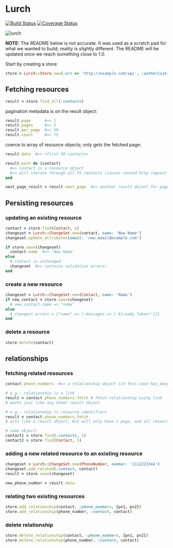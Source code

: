 # Lurch
[![Build Status](https://travis-ci.com/gadabout/lurch.svg?token=EE31hyxwr1Gpyes7CKcT&branch=master)](https://travis-ci.com/gadabout/lurch) [![Coverage Status](https://coveralls.io/repos/github/gadabout/lurch/badge.svg?t=O6grpt)](https://coveralls.io/github/gadabout/lurch)

![lurch](https://cloud.githubusercontent.com/assets/5169/19086498/45d8db2a-8a23-11e6-8739-b37d0d8a6704.gif)

**NOTE:** The README below is not accurate.  It was used as a scratch pad for what we wanted to build; reality is slightly different.  The README will be updated once we reach something close to 1.0.

Start by creating a store:

```ruby
store = Lurch::Store.new(:url => 'http://example.com/api', :authorization => "Bearer #{token}")
```

## Fetching resources

```ruby
result = store.find_all(:contacts)
```

pagination metadata is on the result object:

```ruby
result.page      #=> 1
result.pages     #=> 2
result.per_page  #=> 50
result.count     #=> 75
```

coerce to array of resource objects; only gets the fetched page:

```ruby
result.data  #=> <first 50 contacts>
```

```ruby
result.each do |contact|
  #=> contact is a resource object
  #=> will iterate through all 75 contacts (causes second http request when first page is exhausted)
end
```

```ruby
next_page_result = result.next_page  #=> another result object for page 2
```

## Persisting resources

### updating an existing resource

```ruby
contact = store.find(Contact, 1)
changeset = Lurch::ChangeSet.new(contact, name: 'New Name')
changeset.update_attributes(email: 'new_email@example.com')

if store.save(changeset)
  contact.name  #=> 'New Name'
else
  # contact is unchanged
  changeset  #=> contains validation errors!
end
```

### create a new resource

```ruby
changeset = Lurch::ChangeSet.new(Contact, name: 'Name')
if new_contact = store.save(changeset)
  # new_contact.name => "name"
else
  # changest.errors = {"name" => [:messages => ['Already Taken!']]}
end
```

### delete a resource

```ruby
store.delete(contact)
```

## relationships

### fetching related resources

```ruby
contact.phone_numbers  #=> a relationship object (in this case has_many)
```

```ruby
# e.g.: relationship is a link
result = contact.phone_numbers.fetch # fetch relationship using link
# works just like any other result object
```

```ruby
# e.g.: relationship is resource identifiers
result = contact.phone_numbers.fetch
# acts like a result object, but will only have 1 page, and all resources
```

```ruby
# same object!
contact1 = store.find(:contacts, 1)
contact2 = store.find(Contact, 1)
```

### adding a new related resource to an existing resource

```ruby
changeset = Lurch::ChangeSet.new(PhoneNumber, number: '1112223344')
changeset.add_related(:contact, contact)
result = store.save(changeset)

new_phone_number = result.data
```

### relating two existing resources

```ruby
store.add_relationship(contact, :phone_numbers, [pn1, pn2])
store.add_relationship(phone_number, :contact, contact)
```

### delete relationship

```ruby
store.delete_relationship(contact, :phone_numbers, [pn1, pn2])
store.delete_relationship(phone_number, :contact, contact)
```
